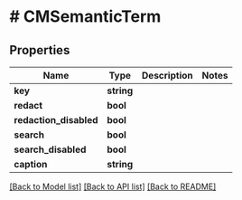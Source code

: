 # # CMSemanticTerm

## Properties

Name | Type | Description | Notes
------------ | ------------- | ------------- | -------------
**key** | **string** |  |
**redact** | **bool** |  |
**redaction_disabled** | **bool** |  |
**search** | **bool** |  |
**search_disabled** | **bool** |  |
**caption** | **string** |  |

[[Back to Model list]](../../README.md#models) [[Back to API list]](../../README.md#endpoints) [[Back to README]](../../README.md)
